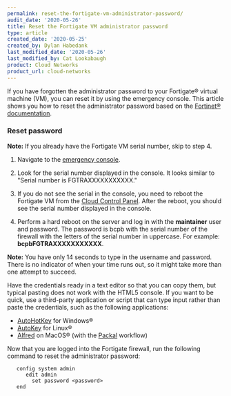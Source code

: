 ```yaml
---
permalink: reset-the-fortigate-vm-administrator-password/
audit_date: '2020-05-26'
title: Reset the Fortigate VM administrator password
type: article
created_date: '2020-05-25'
created_by: Dylan Habedank
last_modified_date: '2020-05-26'
last_modified_by: Cat Lookabaugh
product: Cloud Networks
product_url: cloud-networks
---
```


If you have forgotten the administrator password to your Fortigate&reg; virtual machine (VM), you can reset it by using the emergency console. This article shows you how to reset the administrator password based on the [Fortinet&reg; documentation](https://cookbook.fortinet.com/resetting-a-lost-admin-password/). 

### Reset password

**Note:** If you already have the Fortigate VM serial number, skip to step 4.

1. Navigate to the [emergency console](/how-to/start-a-console-session/).

2. Look for the serial number displayed in the console. It looks similar to "Serial number is FGTRAXXXXXXXXXXX."

3. If you do not see the serial in the console, you need to reboot the Fortigate VM from the [Cloud Control Panel](https://login.rackspace.com). After the reboot, you should see the serial number displayed in the console.

4. Perform a hard reboot on the server and log in with the **maintainer** user and password. The password is bcpb with the serial number of the firewall with the letters of the serial number in uppercase. For example: **bcpbFGTRAXXXXXXXXXXX**.


**Note:** You have only 14 seconds to type in the username and password. There is no indicator of when your time runs out, so it might take more than one attempt to succeed.

Have the credentials ready in a text editor so that you can copy them, but typical pasting does not work with the HTML5 console. If you want to be quick, use a third-party application or script that can type input rather than paste the credentials, such as the following applications:

- [AutoHotKey](https://www.autohotkey.com/) for Windows&reg;
- [AutoKey](https://github.com/autokey/autokey) for Linux&reg;
- [Alfred](https://www.alfredapp.com/) on MacOS&reg; (with the [Packal](https://www.packal.org/workflow/type-clipboard) workflow)

Now that you are logged into the Fortigate firewall, run the following command to reset the administrator password:

       config system admin
          edit admin
            set password <password>
       end
